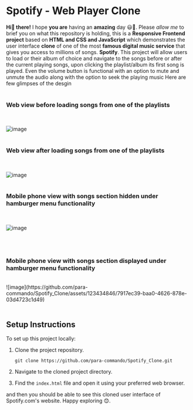 # Spotify - Web Player Clone

**Hi👋 there!** I hope **you are** having an **amazing** day 😃🌻. Please *allow me* to brief you on what this repository is holding, this is a **Responsive Frontend project** based on **HTML and CSS and JavaScript** which demonstrates the user interface **clone** of one of the most **famous digital music service** that gives you access to millions of songs. **Spotify**.
This project will allow users to load or their album of choice and navigate to the songs before or after the current playing songs, upon clicking the playlist/album its first song is played. Even the volume button is functional with an option to mute and unmute the audio along with the option to seek the playing music
Here are few glimpses of the desgin
<br>
<br>

### Web view before loading songs from one of the playlists
<br>

![image](https://github.com/para-commando/Spotify_Clone/assets/123434846/8e62b133-fc0d-4726-aea3-61c63d58ca0e)
<br>
<br>

### Web view after loading songs from one of the playlists
<br>

![image](https://github.com/para-commando/Spotify_Clone/assets/123434846/e85a1533-db22-45c7-8fd4-84a6cd818412)
<br>
<br>

### Mobile phone view with songs section hidden under hamburger menu functionality
<br>

![image](https://github.com/para-commando/Spotify_Clone/assets/123434846/ef38b341-ec06-4053-84c1-6bec4dae10ba)

<br>
<br>

### Mobile phone view with songs section displayed under hamburger menu functionality
<br>
![image](https://github.com/para-commando/Spotify_Clone/assets/123434846/7917ec39-baa0-4626-878e-03d4723c1d49)

<br>
<br>

## Setup Instructions


To set up this project locally:

1. Clone the project repository.
   ```
   git clone https://github.com/para-commando/Spotify_Clone.git
   ```

2. Navigate to the cloned project directory.

3. Find the `index.html` file and open it using your preferred web browser.

and then you should be able to see this cloned user interface of Spotify.com's website. Happy exploring 😊.
